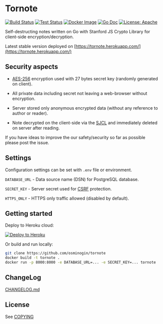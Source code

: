 # Tornote 

[![Build Status](https://github.com/osminogin/tornote/workflows/Builds/badge.svg?branch=master)](https://github.com/osminogin/tornote/actions?query=workflow%3ABuilds) [![Test Status](https://github.com/osminogin/tornote/workflows/Tests/badge.svg?branch=master)](https://github.com/osminogin/tornote/actions?query=workflow%3ATests) [![Docker Image](https://github.com/osminogin/tornote/workflows/Docker/badge.svg?branch=master)](https://github.com/osminogin/tornote/actions?query=workflow%3ADocker) [![Go Doc](https://godoc.org/github.com/osminogin/tornote?status.svg)](http://godoc.org/github.com/osminogin/tornote) [![License: Apache](https://img.shields.io/badge/License-AGPLv3-black.svg)](https://raw.githubusercontent.com/osminogin/tornote/master/COPYING)

Self-destructing notes written on Go with Stanford JS Crypto Library for client-side encryption/decryption.

Latest stable version deployed on [https://tornote.herokuapp.com/](https://tornote.herokuapp.com/)

## Security aspects

- [AES-256](https://en.wikipedia.org/wiki/Advanced_Encryption_Standard) encryption used with 27 bytes secret key (randomly generated on client).

- All private data including secret not leaving a web-browser without encryption.

- Server stored only anonymous encrypted data (without any reference to author or reader).
 
- Note decrypted on the client-side via the [SJCL](https://crypto.stanford.edu/sjcl/) and immediately deleted on server after reading.

If you have ideas to improve the our safety/security so far as possible please post the issue.

## Settings

Configuration settings can be set with `.env` file or environment.

``DATABASE_URL`` - Data source name (DSN) for PostgreSQL database.

``SECRET_KEY`` - Server secret used for [CSRF](https://en.wikipedia.org/wiki/Cross-site_request_forgery) protection.

``HTTPS_ONLY`` - HTTPS only traffic allowed (disabled by default).

## Getting started

Deploy to Heroku cloud:

[![Deploy to Heroku](https://www.herokucdn.com/deploy/button.svg)](https://heroku.com/deploy?template=https://github.com/osminogin/tornote)

Or build and run locally:

```bash
git clone https://github.com/osminogin/tornote
docker build -t tornote .
docker run -p 8000:8000 -e DATABASE_URL=... -e SECRET_KEY=... tornote
```


## ChangeLog

[CHANGELOG.md](https://raw.githubusercontent.com/osminogin/tornote/master/CHANGELOG.md)

## License

See [COPYING](https://raw.githubusercontent.com/osminogin/tornote/master/COPYING)
